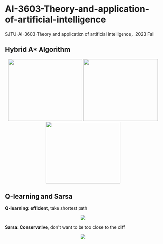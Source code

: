 # AI-3603-Theory-and-application-of-artificial-intelligence
SJTU-AI-3603-Theory and application of artificial intelligence，2023 Fall

## Hybrid A* Algorithm
<div align="center">
  <img width="240" height="200" src="https://github.com/huskydoge/AI-3603-Theory-and-application-of-artificial-intelligence/assets/91367324/34465819-6604-4ce0-a7f8-ba2bf92d6f32"/>
<img width="240" height="200" src="https://github.com/huskydoge/AI-3603-Theory-and-application-of-artificial-intelligence/assets/91367324/877630cb-1526-4697-8494-8068ace134a4"/>
<img width="240" height="200" src="https://github.com/huskydoge/AI-3603-Theory-and-application-of-artificial-intelligence/assets/91367324/089cd77c-863b-4746-b800-d52b581f47fe"/>
</div>

## Q-learning and Sarsa

**Q-learning: efficient**, take shortest path
<div align="center">
<img src="https://github.com/huskydoge/AI-3603-Theory-and-application-of-artificial-intelligence/assets/91367324/89fdf8f5-1e03-4458-9f71-9cd407e28614" />
</div>

**Sarsa: Conservative**, don't want to be too close to the cliff
<div align="center">
<img src="https://github.com/huskydoge/AI-3603-Theory-and-application-of-artificial-intelligence/assets/91367324/994ec9a8-a8d6-4681-a341-213dd0147b70" />
</div>



